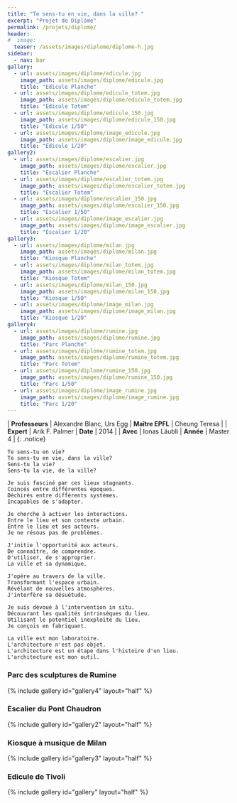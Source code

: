 ```yaml
---
title: "Te sens-tu en vie, dans la ville? "
excerpt: "Projet de Diplôme"
permalink: /projets/diplome/
header:
#  image:
  teaser: /assets/images/diplome/diplome-h.jpg
sidebar:
  - nav: bar
gallery:
  - url: assets/images/diplome/edicule.jpg
    image_path: assets/images/diplome/edicule.jpg
    title: "Edicule Planche"
  - url: assets/images/diplome/edicule_totem.jpg
    image_path: assets/images/diplome/edicule_totem.jpg
    title: "Edicule Totem"
  - url: assets/images/diplome/edicule_150.jpg
    image_path: assets/images/diplome/edicule_150.jpg
    title: "Edicule 1/50"
  - url: assets/images/diplome/image_edicule.jpg
    image_path: assets/images/diplome/image_edicule.jpg
    title: "Edicule 1/20"
gallery2:
  - url: assets/images/diplome/escalier.jpg
    image_path: assets/images/diplome/escalier.jpg
    title: "Escalier Planche"
  - url: assets/images/diplome/escalier_totem.jpg
    image_path: assets/images/diplome/escalier_totem.jpg
    title: "Escalier Totem"
  - url: assets/images/diplome/escalier_150.jpg
    image_path: assets/images/diplome/escalier_150.jpg
    title: "Escalier 1/50"
  - url: assets/images/diplome/image_escalier.jpg
    image_path: assets/images/diplome/image_escalier.jpg
    title: "Escalier 1/20"
gallery3:
  - url: assets/images/diplome/milan.jpg
    image_path: assets/images/diplome/milan.jpg
    title: "Kiosque Planche"
  - url: assets/images/diplome/milan_totem.jpg
    image_path: assets/images/diplome/milan_totem.jpg
    title: "Kiosque Totem"
  - url: assets/images/diplome/milan_150.jpg
    image_path: assets/images/diplome/milan_150.jpg
    title: "Kiosque 1/50"
  - url: assets/images/diplome/image_milan.jpg
    image_path: assets/images/diplome/image_milan.jpg
    title: "Kiosque 1/20"
gallery4:
  - url: assets/images/diplome/rumine.jpg
    image_path: assets/images/diplome/rumine.jpg
    title: "Parc Planche"
  - url: assets/images/diplome/rumine_totem.jpg
    image_path: assets/images/diplome/rumine_totem.jpg
    title: "Parc Totem"
  - url: assets/images/diplome/rumine_150.jpg
    image_path: assets/images/diplome/rumine_150.jpg
    title: "Parc 1/50"
  - url: assets/images/diplome/image_rumine.jpg
    image_path: assets/images/diplome/image_rumine.jpg
    title: "Parc 1/20"
---
```

| **Professeurs** |  Alexandre Blanc, Urs Egg  | **Maître EPFL** | Cheung Teresa |
| **Expert** | Arik F. Palmer | **Date** | 2014 |
| **Avec** | Ionas Läubli | **Année** | Master 4 |
{: .notice}

```
Te sens-tu en vie?  
Te sens-tu en vie, dans la ville?  
Sens-tu la vie?  
Sens-tu la vie, de la ville?  

Je suis fasciné par ces lieux stagnants.  
Coincés entre différentes époques.  
Déchirés entre différents systèmes.  
Incapables de s'adapter.  

Je cherche à activer les interactions.  
Entre le lieu et son contexte urbain.
Entre le lieu et ses acteurs.
Je ne résous pas de problèmes.

J'initie l'opportunité aux acteurs.
De connaître, de comprendre.
D'utiliser, de s'approprier.
La ville et sa dynamique.

J'opère au travers de la ville.
Transformant l'espace urbain.
Révélant de nouvelles atmosphères.
J'interfère sa désuétude.

Je suis dévoué à l'intervention in situ.
Découvrant les qualités intrinsèques du lieu.
Utilisant le potentiel inexploité du lieu.
Je conçois en fabriquant.

La ville est mon laboratoire.
L'architecture n'est pas objet.
L'architecture est un étape dans l'histoire d'un lieu.
L'architecture est mon outil.
```

### Parc des sculptures de Rumine

{% include gallery id="gallery4" layout="half"  %}

### Escalier du Pont Chaudron

{% include gallery id="gallery2" layout="half"  %}

### Kiosque à musique de Milan

{% include gallery id="gallery3" layout="half"  %}

### Edicule de Tivoli

{% include gallery id="gallery" layout="half"  %}
